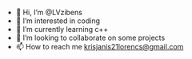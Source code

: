- 👋 Hi, I’m @LVzibens
- 👀 I’m interested in coding
- 🌱 I’m currently learning c++
- 💞️ I’m looking to collaborate on some projects
- 📫 How to reach me krisjanis21lorencs@gmail.com

<!---
LVzibens/LVzibens is a ✨ special ✨ repository because its `README.md` (this file) appears on your GitHub profile.
You can click the Preview link to take a look at your changes.
--->

